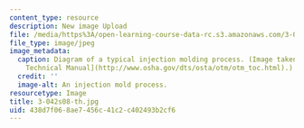 ```yaml
---
content_type: resource
description: New image Upload
file: /media/https%3A/open-learning-course-data-rc.s3.amazonaws.com/3-042-materials-project-laboratory-spring-2008/438d7f068ae7456c41c2c402493b2cf6_3-042s08-th.jpg
file_type: image/jpeg
image_metadata:
  caption: Diagram of a typical injection molding process. (Image taken from the [OSHA
    Technical Manual](http://www.osha.gov/dts/osta/otm/otm_toc.html).)
  credit: ''
  image-alt: An injection mold process.
resourcetype: Image
title: 3-042s08-th.jpg
uid: 438d7f06-8ae7-456c-41c2-c402493b2cf6
---
```

